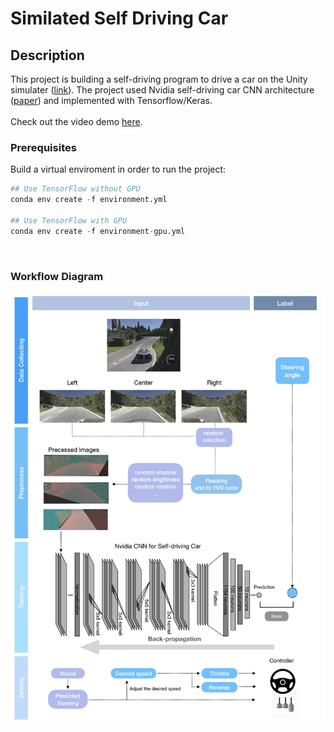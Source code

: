 # Similated Self Driving Car

## Description

This project is building a self-driving program to drive a car on the Unity simulater ([link](https://github.com/blog/1395-relative-links-in-markup-files)).
The project used Nvidia self-driving car CNN architecture ([paper](https://images.nvidia.com/content/tegra/automotive/images/2016/solutions/pdf/end-to-end-dl-using-px.pdf))
and implemented with Tensorflow/Keras. <br /><br />
Check out the video demo [here](https://www.youtube.com/watch?v=O75wfU4zAiU).


### Prerequisites

Build a virtual enviroment in order to run the project: <br />
```python
## Use TensorFlow without GPU
conda env create -f environment.yml 

## Use TensorFlow with GPU
conda env create -f environment-gpu.yml
```
<br />

### Workflow Diagram
![Alt text](report/report.001.jpeg)
